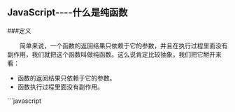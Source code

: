## JavaScript----什么是纯函数
###定义

&emsp;&emsp;简单来说，一个函数的返回结果只依赖于它的参数，并且在执行过程里面没有副作用，我们就把这个函数叫做纯函数。这么说肯定比较抽象，我们把它掰开来看：
<ul>
    <li>函数的返回结果只依赖于它的参数。</li>
    <li>函数执行过程里面没有副作用。</li>
</ul>
```javascript

```
